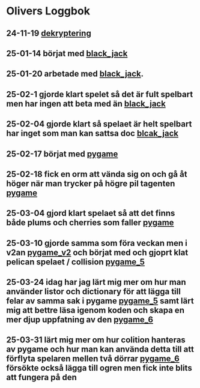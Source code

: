 Olivers Loggbok
===============
24-11-19
[dekryptering](/intro_programmering/7100/4d.py)
---------
25-01-14
börjat med [black_jack](/porject_programing/black_jack.py)
---------
25-01-20
arbetade med [black_jack](/porject_programing/black_jack.py).
---------
25-02-1
gjorde klart spelet så det är fult spelbart men har ingen att beta med än [black_jack](/porject_programing/black_jack.py)
---------
25-02-04
gjorde klart så spelaet är helt spelbart har inget som man kan sattsa doc [blcak_jack](/porject_programing/black_jack.py)
---------
25-02-17
börjat med [pygame](/pygame/)
---------
25-02-18
fick en orm att vända sig on och gå åt höger när man trycker på högre pil tagenten [pygame](/pygame/pygame_3.py)
---------
25-03-04
gjord klart spelaet så att det finns både plums och cherries som faller [pygame](/pygame/pygame_4.py)
---------
25-03-10
gjorde samma som föra veckan men i v2an [pygame_v2](/pygame/pygame_4_v2.py)
och börjat med och gjoprt klat pelican spelaet / collision [pygame_5](pygame/pygamg_5.py)
---------
25-03-24
idag har jag lärt mig mer om hur man använder listor och dictionary för att lägga till felar av samma sak i pygame [pygame_5](pygame/pygame_5.py)
samt lärt mig att bettre läsa igenom koden och skapa en mer djup uppfatning av den [pygame_6](/pygame/pygame_6.py)
---------
25-03-31
lärt mig mer om hur colition hanteras av pygame och hur man kan använda detta till att förflyta spelaren mellen två dörrar [pygame_6](/pygame/pygame_6.py)
försökte också lägga till ogren men fick inte blits att fungera på den
---------
